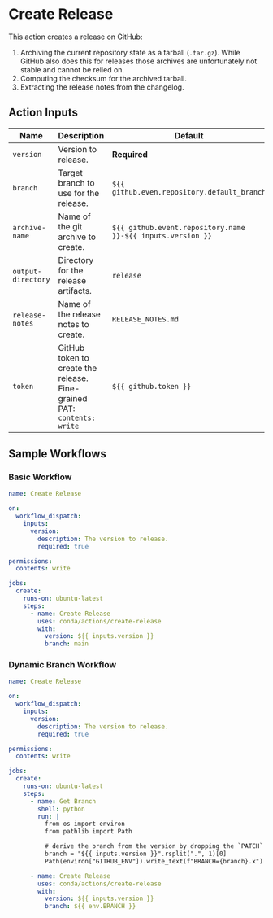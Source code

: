 # Create Release

This action creates a release on GitHub:
1. Archiving the current repository state as a tarball (`.tar.gz`). While GitHub also does this for releases those archives are unfortunately not stable and cannot be relied on.
2. Computing the checksum for the archived tarball.
3. Extracting the release notes from the changelog.

## Action Inputs

| Name | Description | Default |
| ---- | ----------- | ------- |
| `version` | Version to release. | **Required** |
| `branch` | Target branch to use for the release. | `${{ github.even.repository.default_branch` |
| `archive-name` | Name of the git archive to create. | `${{ github.event.repository.name }}-${{ inputs.version }}` |
| `output-directory` | Directory for the release artifacts. | `release` |
| `release-notes` | Name of the release notes to create. | `RELEASE_NOTES.md` |
| `token` | GitHub token to create the release.<br>Fine-grained PAT: `contents: write` | `${{ github.token }}` |

## Sample Workflows

### Basic Workflow

```yaml
name: Create Release

on:
  workflow_dispatch:
    inputs:
      version:
        description: The version to release.
        required: true

permissions:
  contents: write

jobs:
  create:
    runs-on: ubuntu-latest
    steps:
      - name: Create Release
        uses: conda/actions/create-release
        with:
          version: ${{ inputs.version }}
          branch: main
```

### Dynamic Branch Workflow

```yaml
name: Create Release

on:
  workflow_dispatch:
    inputs:
      version:
        description: The version to release.
        required: true

permissions:
  contents: write

jobs:
  create:
    runs-on: ubuntu-latest
    steps:
      - name: Get Branch
        shell: python
        run: |
          from os import environ
          from pathlib import Path

          # derive the branch from the version by dropping the `PATCH` and using `.x`
          branch = "${{ inputs.version }}".rsplit(".", 1)[0]
          Path(environ["GITHUB_ENV"]).write_text(f"BRANCH={branch}.x")

      - name: Create Release
        uses: conda/actions/create-release
        with:
          version: ${{ inputs.version }}
          branch: ${{ env.BRANCH }}
```
